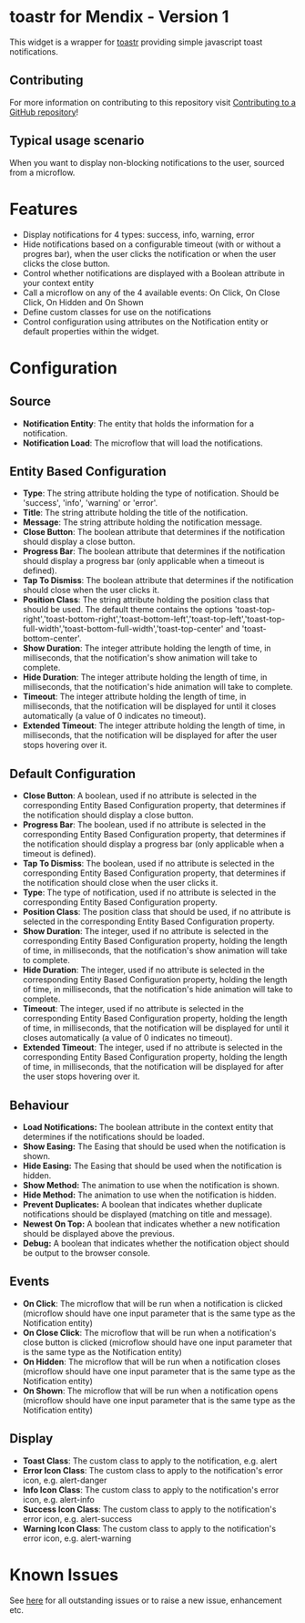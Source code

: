 # toastr for Mendix - Version 1

This widget is a wrapper for [toastr](http://www.toastrjs.com) providing simple javascript toast notifications.

## Contributing

For more information on contributing to this repository visit [Contributing to a GitHub repository](https://world.mendix.com/display/howto50/Contributing+to+a+GitHub+repository)!

## Typical usage scenario

When you want to display non-blocking notifications to the user, sourced from a microflow.

# Features

- Display notifications for 4 types: success, info, warning, error
- Hide notifications based on a configurable timeout (with or without a progres bar), when the user clicks the notification or when the user clicks the close button.
- Control whether notifications are displayed with a Boolean attribute in your context entity
- Call a microflow on any of the 4 available events: On Click, On Close Click, On Hidden and On Shown
- Define custom classes for use on the notifications
- Control configuration using attributes on the Notification entity or default properties within the widget.

# Configuration

## Source
- **Notification Entity**: The entity that holds the information for a notification.
- **Notification Load**: The microflow that will load the notifications.

## Entity Based Configuration
- **Type**: The string attribute holding the type of notification. Should be 'success', 'info', 'warning' or 'error'.
- **Title**: The string attribute holding the title of the notification.
- **Message**: The string attribute holding the notification message.
- **Close Button**: The boolean attribute that determines if the notification should display a close button.
- **Progress Bar**: The boolean attribute that determines if the notification should display a progress bar (only applicable when a timeout is defined).
- **Tap To Dismiss**: The boolean attribute that determines if the notification should close when the user clicks it.
- **Position Class**: The string attribute holding the position class that should be used. The default theme contains the options 'toast-top-right','toast-bottom-right','toast-bottom-left','toast-top-left','toast-top-full-width','toast-bottom-full-width','toast-top-center' and 'toast-bottom-center'.
- **Show Duration**: The integer attribute holding the length of time, in milliseconds, that the notification's show animation will take to complete.
- **Hide Duration**: The integer attribute holding the length of time, in milliseconds, that the notification's hide animation will take to complete.
- **Timeout**: The integer attribute holding the length of time, in milliseconds, that the notification will be displayed for until it closes automatically (a value of 0 indicates no timeout).
- **Extended Timeout**: The integer attribute holding the length of time, in milliseconds, that the notification will be displayed for after the user stops hovering over it.

## Default Configuration
- **Close Button**: A boolean, used if no attribute is selected in the corresponding Entity Based Configuration property, that determines if the notification should display a close button.
- **Progress Bar**: The boolean, used if no attribute is selected in the corresponding Entity Based Configuration property, that determines if the notification should display a progress bar (only applicable when a timeout is defined).
- **Tap To Dismiss**: The boolean, used if no attribute is selected in the corresponding Entity Based Configuration property, that determines if the notification should close when the user clicks it.
- **Type**: The type of notification, used if no attribute is selected in the corresponding Entity Based Configuration property.
- **Position Class**: The position class that should be used, if no attribute is selected in the corresponding Entity Based Configuration property.
- **Show Duration**: The integer, used if no attribute is selected in the corresponding Entity Based Configuration property, holding the length of time, in milliseconds, that the notification's show animation will take to complete.
- **Hide Duration**: The integer, used if no attribute is selected in the corresponding Entity Based Configuration property, holding the length of time, in milliseconds, that the notification's hide animation will take to complete.
- **Timeout**: The integer, used if no attribute is selected in the corresponding Entity Based Configuration property, holding the length of time, in milliseconds, that the notification will be displayed for until it closes automatically (a value of 0 indicates no timeout).
- **Extended Timeout**: The integer, used if no attribute is selected in the corresponding Entity Based Configuration property, holding the length of time, in milliseconds, that the notification will be displayed for after the user stops hovering over it.

## Behaviour
- **Load Notifications:** The boolean attribute in the context entity that determines if the notifications should be loaded.
- **Show Easing:** The Easing that should be used when the notification is shown.
- **Hide Easing:** The Easing that should be used when the notification is hidden.
- **Show Method:** The animation to use when the notification is shown.
- **Hide Method:** The animation to use when the notification is hidden.
- **Prevent Duplicates:** A boolean that indicates whether duplicate notifications should be displayed (matching on title and message).
- **Newest On Top:** A boolean that indicates whether a new notification should be displayed above the previous.
- **Debug:** A boolean that indicates whether the notification object should be output to the browser console.

## Events
- **On Click**: The microflow that will be run when a notification is clicked (microflow should have one input parameter that is the same type as the Notification entity)
- **On Close Click**: The microflow that will be run when a notification's close button is clicked (microflow should have one input parameter that is the same type as the Notification entity)
- **On Hidden**: The microflow that will be run when a notification closes (microflow should have one input parameter that is the same type as the Notification entity)
- **On Shown**: The microflow that will be run when a notification opens (microflow should have one input parameter that is the same type as the Notification entity)

## Display
- **Toast Class**: The custom class to apply to the notification, e.g. alert
- **Error Icon Class**: The custom class to apply to the notification's error icon, e.g. alert-danger
- **Info Icon Class**: The custom class to apply to the notification's error icon, e.g. alert-info
- **Success Icon Class**: The custom class to apply to the notification's error icon, e.g. alert-success
- **Warning Icon Class**: The custom class to apply to the notification's error icon, e.g. alert-warning

# Known Issues

See [here](https://github.com/AuraQ/toastrForMendix/issues) for all outstanding issues or to raise a new issue, enhancement etc.